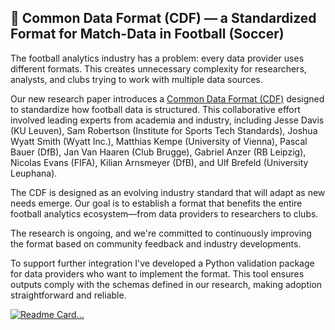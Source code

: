 ## 🔬 Common Data Format (CDF) — a Standardized Format for Match-Data in Football (Soccer)

The football analytics industry has a problem: every data provider uses different formats. This creates unnecessary complexity for researchers, analysts, and clubs trying to work with multiple data sources.

Our new research paper introduces a [Common Data Format (CDF)](https://arxiv.org/abs/2505.15820) designed to standardize how football data is structured. This collaborative effort involved leading experts from academia and industry, including Jesse Davis (KU Leuven), Sam Robertson (Institute for Sports Tech Standards), Joshua Wyatt Smith (Wyatt Inc.), Matthias Kempe (University of Vienna), Pascal Bauer (DfB), Jan Van Haaren (Club Brugge), Gabriel Anzer (RB Leipzig), Nicolas Evans (FIFA), Kilian Arnsmeyer (DfB), and Ulf Brefeld (University Leuphana).

The CDF is designed as an evolving industry standard that will adapt as new needs emerge. Our goal is to establish a format that benefits the entire football analytics ecosystem—from data providers to researchers to clubs.

The research is ongoing, and we're committed to continuously improving the format based on community feedback and industry developments.

To support further integration I've developed a Python validation package for data providers who want to implement the format. This tool ensures outputs comply with the schemas defined in our research, making adoption straightforward and reliable.

[![Readme Card...](https://github-readme-stats.vercel.app/api/pin/?username=UnravelSports&repo=common-data-format-validator&theme=dracula)](https://github.com/UnravelSports/common-data-format-validator)